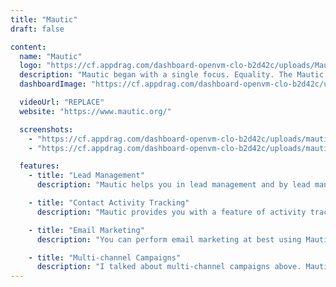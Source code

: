 ```yaml
---
title: "Mautic"
draft: false

content:
  name: "Mautic"
  logo: "https://cf.appdrag.com/dashboard-openvm-clo-b2d42c/uploads/Mautic-Logo-LB-21jy.png"
  description: "Mautic began with a single focus. Equality. The Mautic community believes in giving every person the power to understand, manage, and grow their business or organization."
  dashboardImage: "https://cf.appdrag.com/dashboard-openvm-clo-b2d42c/uploads/mautic-sanjay-u83-OHYZ.png"

  videoUrl: "REPLACE"
  website: "https://www.mautic.org/"

  screenshots:
    - "https://cf.appdrag.com/dashboard-openvm-clo-b2d42c/uploads/mautic-sanjay-u83-OHYZ.png"
    - "https://cf.appdrag.com/dashboard-openvm-clo-b2d42c/uploads/mautic-sanjay-u83-GJva.png"

  features:
    - title: "Lead Management"
      description: "Mautic helps you in lead management and by lead management, I mean generating leads, nurturing them, and analyzing their characteristics for targeting"

    - title: "Contact Activity Tracking"
      description: "Mautic provides you with a feature of activity tracking. You just need to add a tracking code in the Mautic CRM and it’ll show you which page your users have visited."

    - title: "Email Marketing"
      description: "You can perform email marketing at best using Mautic. For this, you can use various predefined Mautic email templates or also create your own email templates with its email builder feature."

    - title: "Multi-channel Campaigns"
      description: "I talked about multi-channel campaigns above. Mautic campaign builder is an amazing feature that lets you create campaigns for different situations to target users. You can simply by dragging the options here and there to create your campaign."
---
```

